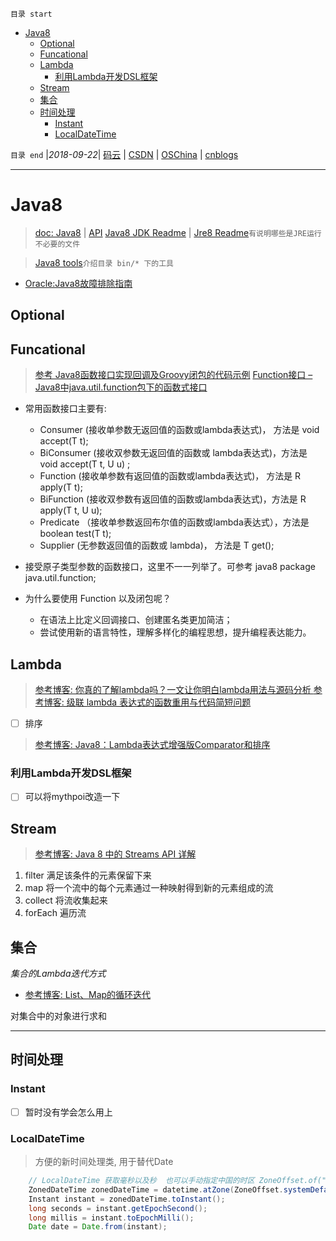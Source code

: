 `目录 start`
 
- [Java8](#java8)
    - [Optional](#optional)
    - [Funcational](#funcational)
    - [Lambda](#lambda)
        - [利用Lambda开发DSL框架](#利用lambda开发dsl框架)
    - [Stream](#stream)
    - [集合](#集合)
    - [时间处理](#时间处理)
        - [Instant](#instant)
        - [LocalDateTime](#localdatetime)

`目录 end` |_2018-09-22_| [码云](https://gitee.com/gin9) | [CSDN](http://blog.csdn.net/kcp606) | [OSChina](https://my.oschina.net/kcp1104) | [cnblogs](http://www.cnblogs.com/kuangcp)
****************************************
# Java8
> [doc: Java8](https://docs.oracle.com/javase/8/) | [API](https://docs.oracle.com/javase/8/docs/api/)
> [Java8 JDK Readme](http://www.oracle.com/technetwork/java/javase/jdk-8-readme-2095712.html) | [Jre8 Readme](http://www.oracle.com/technetwork/java/javase/jre-8-readme-2095710.html)`有说明哪些是JRE运行不必要的文件`  

> [Java8 tools](https://docs.oracle.com/javase/8/docs/technotes/tools/)`介绍目录 bin/* 下的工具`
- [Oracle:Java8故障排除指南](https://docs.oracle.com/javase/8/docs/technotes/guides/troubleshoot/)

## Optional
## Funcational

> [参考  Java8函数接口实现回调及Groovy闭包的代码示例](http://www.cnblogs.com/lovesqcc/p/6083759.html)
> [Function接口 – Java8中java.util.function包下的函数式接口](http://ifeve.com/jjava-util-function-java8/)

- 常用函数接口主要有:
    - Consumer (接收单参数无返回值的函数或lambda表达式)， 方法是 void accept(T t);
    - BiConsumer (接收双参数无返回值的函数或 lambda表达式)，方法是 void accept(T t, U u) ;
    - Function (接收单参数有返回值的函数或lambda表达式)， 方法是 R apply(T t);
    - BiFunction (接收双参数有返回值的函数或lambda表达式)，方法是 R apply(T t, U u);
    - Predicate （接收单参数返回布尔值的函数或lambda表达式），方法是 boolean test(T t);
    - Supplier (无参数返回值的函数或 lambda)， 方法是 T get();
- 接受原子类型参数的函数接口，这里不一一列举了。可参考 java8 package java.util.function;

- 为什么要使用 Function 以及闭包呢？
    - 在语法上比定义回调接口、创建匿名类更加简洁；
    - 尝试使用新的语言特性，理解多样化的编程思想，提升编程表达能力。

## Lambda
> [参考博客: 你真的了解lambda吗？一文让你明白lambda用法与源码分析 ](https://mp.weixin.qq.com/s?__biz=MzAxODcyNjEzNQ==&mid=2247485682&idx=1&sn=f3fb281b49a029b607f9377853a644bf&chksm=9bd0a56aaca72c7c8beebbea8f9471446cb444bd8e1e7d21016e906d1227e8f87770e2f8f31e&mpshare=1&scene=1&srcid=0810geQnLXB2oMjfoAOEJ39L#rd)
> [参考博客: 级联 lambda 表达式的函数重用与代码简短问题](http://www.techug.com/post/java-lambda.html)

- [ ] 排序
> [参考博客: Java8：Lambda表达式增强版Comparator和排序](http://www.importnew.com/15259.html)

### 利用Lambda开发DSL框架
- [ ] 可以将mythpoi改造一下

## Stream
> [参考博客: Java 8 中的 Streams API 详解](https://www.ibm.com/developerworks/cn/java/j-lo-java8streamapi/)

1. filter 满足该条件的元素保留下来
1. map 将一个流中的每个元素通过一种映射得到新的元素组成的流
1. collect 将流收集起来
1. forEach 遍历流

## 集合
_集合的Lambda迭代方式_
- [参考博客: List、Map的循环迭代](http://blog.csdn.net/xf_87/article/details/53931207)

对集合中的对象进行求和
*******************************
## 时间处理

### Instant 
- [ ] 暂时没有学会怎么用上

### LocalDateTime
> 方便的新时间处理类, 用于替代Date

```java
    // LocalDateTime 获取毫秒以及秒  也可以手动指定中国的时区 ZoneOffset.of("+8")
    ZonedDateTime zonedDateTime = datetime.atZone(ZoneOffset.systemDefault());
    Instant instant = zonedDateTime.toInstant();
    long seconds = instant.getEpochSecond(); 
    long millis = instant.toEpochMilli();
    Date date = Date.from(instant);
```